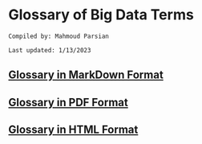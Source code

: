 # Glossary of Big Data Terms

	Compiled by: Mahmoud Parsian

	Last updated: 1/13/2023


## [Glossary in MarkDown Format](./glossary_of_big_data_and_mapreduce.md)	

## [Glossary in PDF Format](./glossary_of_big_data_and_mapreduce.pdf)

## [Glossary in HTML Format](https://htmlview.glitch.me/?https://github.com/mahmoudparsian/big-data-mapreduce-course/blob/master/slides/glossary/glossary_of_big_data_and_mapreduce.html)













